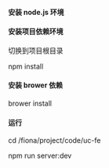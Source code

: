
#### 安装 node.js 环境

#### 安装项目依赖环境

切换到项目根目录

npm install

#### 安装 brower 依赖

brower install


#### 运行

cd /fiona/project/code/uc-fe

npm run server:dev

